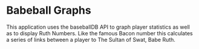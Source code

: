 # Babeball Graphs

This application uses the baseballDB API to graph player statistics as well as to display Ruth Numbers. Like the famous Bacon number this calculates a series of links between a player to The Sultan of Swat, Babe Ruth.
